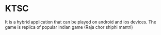 # KTSC
It is a hybrid application that can be played on android and ios devices. The game is replica of popular Indian game (Raja chor shiphi mantri)
